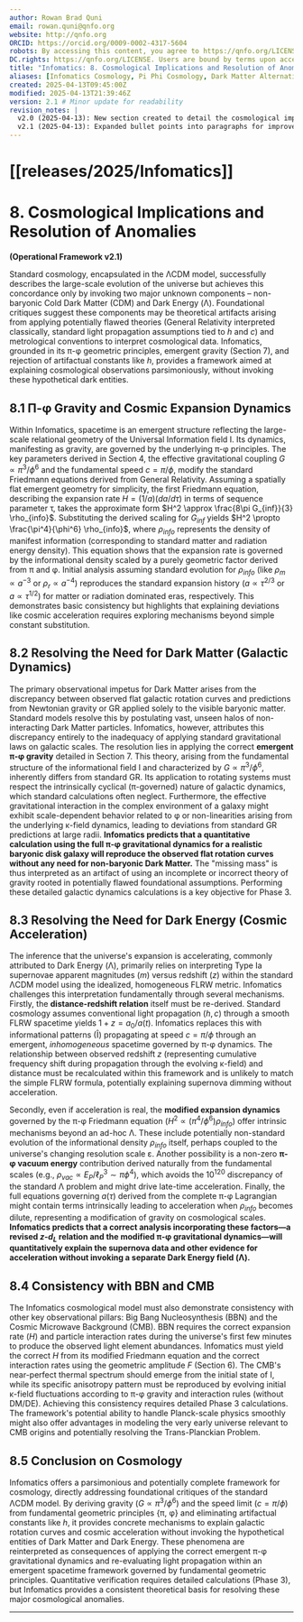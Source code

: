 ```yaml
---
author: Rowan Brad Quni
email: rowan.quni@qnfo.org
website: http://qnfo.org
ORCID: https://orcid.org/0009-0002-4317-5604
robots: By accessing this content, you agree to https://qnfo.org/LICENSE. Non-commercial use only. Attribution required.
DC.rights: https://qnfo.org/LICENSE. Users are bound by terms upon access.
title: "Infomatics: 8. Cosmological Implications and Resolution of Anomalies"
aliases: [Infomatics Cosmology, Pi Phi Cosmology, Dark Matter Alternative, Dark Energy Alternative]
created: 2025-04-13T09:45:00Z
modified: 2025-04-13T21:39:46Z
version: 2.1 # Minor update for readability
revision_notes: |
  v2.0 (2025-04-13): New section created to detail the cosmological implications. Applies emergent π-φ gravity (G ∝ π³/φ⁶) and revised constants (c=π/φ) to Friedmann equations. Outlines mechanisms for resolving DM/DE. Discusses BBN/CMB consistency. Supersedes original Section 7 (Dark Universe Falsification). Renumbered from previous draft structure.
  v2.1 (2025-04-13): Expanded bullet points into paragraphs for improved readability based on review feedback. No change to core content.
---
```


# [[releases/2025/Infomatics]]

# 8. Cosmological Implications and Resolution of Anomalies

**(Operational Framework v2.1)**

Standard cosmology, encapsulated in the ΛCDM model, successfully describes the large-scale evolution of the universe but achieves this concordance only by invoking two major unknown components – non-baryonic Cold Dark Matter (CDM) and Dark Energy (Λ). Foundational critiques suggest these components may be theoretical artifacts arising from applying potentially flawed theories (General Relativity interpreted classically, standard light propagation assumptions tied to $h$ and $c$) and metrological conventions to interpret cosmological data. Infomatics, grounded in its π-φ geometric principles, emergent gravity (Section 7), and rejection of artifactual constants like $h$, provides a framework aimed at explaining cosmological observations parsimoniously, without invoking these hypothetical dark entities.

## 8.1 Π-φ Gravity and Cosmic Expansion Dynamics

Within Infomatics, spacetime is an emergent structure reflecting the large-scale relational geometry of the Universal Information field I. Its dynamics, manifesting as gravity, are governed by the underlying π-φ principles. The key parameters derived in Section 4, the effective gravitational coupling $G \propto \pi^3/\phi^6$ and the fundamental speed $c = \pi/\phi$, modify the standard Friedmann equations derived from General Relativity. Assuming a spatially flat emergent geometry for simplicity, the first Friedmann equation, describing the expansion rate $H = (1/a)(da/d\tau)$ in terms of sequence parameter τ, takes the approximate form $H^2 \approx \frac{8\pi G_{inf}}{3} \rho_{info}$. Substituting the derived scaling for $G_{inf}$ yields $H^2 \propto \frac{\pi^4}{\phi^6} \rho_{info}$, where $\rho_{info}$ represents the density of manifest information (corresponding to standard matter and radiation energy density). This equation shows that the expansion rate is governed by the informational density scaled by a purely geometric factor derived from π and φ. Initial analysis assuming standard evolution for $\rho_{info}$ (like $\rho_m \propto a^{-3}$ or $\rho_r \propto a^{-4}$) reproduces the standard expansion history ($a \propto \tau^{2/3}$ or $a \propto \tau^{1/2}$) for matter or radiation dominated eras, respectively. This demonstrates basic consistency but highlights that explaining deviations like cosmic acceleration requires exploring mechanisms beyond simple constant substitution.

## 8.2 Resolving the Need for Dark Matter (Galactic Dynamics)

The primary observational impetus for Dark Matter arises from the discrepancy between observed flat galactic rotation curves and predictions from Newtonian gravity or GR applied solely to the visible baryonic matter. Standard models resolve this by postulating vast, unseen halos of non-interacting Dark Matter particles. Infomatics, however, attributes this discrepancy entirely to the inadequacy of applying standard gravitational laws on galactic scales. The resolution lies in applying the correct **emergent π-φ gravity** detailed in Section 7. This theory, arising from the fundamental structure of the informational field I and characterized by $G \propto \pi^3/\phi^6$, inherently differs from standard GR. Its application to rotating systems must respect the intrinsically cyclical (π-governed) nature of galactic dynamics, which standard calculations often neglect. Furthermore, the effective gravitational interaction in the complex environment of a galaxy might exhibit scale-dependent behavior related to φ or non-linearities arising from the underlying κ-field dynamics, leading to deviations from standard GR predictions at large radii. **Infomatics predicts that a quantitative calculation using the full π-φ gravitational dynamics for a realistic baryonic disk galaxy will reproduce the observed flat rotation curves without any need for non-baryonic Dark Matter.** The "missing mass" is thus interpreted as an artifact of using an incomplete or incorrect theory of gravity rooted in potentially flawed foundational assumptions. Performing these detailed galactic dynamics calculations is a key objective for Phase 3.

## 8.3 Resolving the Need for Dark Energy (Cosmic Acceleration)

The inference that the universe's expansion is accelerating, commonly attributed to Dark Energy (Λ), primarily relies on interpreting Type Ia supernovae apparent magnitudes ($m$) versus redshift ($z$) within the standard ΛCDM model using the idealized, homogeneous FLRW metric. Infomatics challenges this interpretation fundamentally through several mechanisms. Firstly, the **distance-redshift relation** itself must be re-derived. Standard cosmology assumes conventional light propagation ($h, c$) through a smooth FLRW spacetime yields $1+z = a_0/a(t)$. Infomatics replaces this with informational patterns (Î) propagating at speed $c=\pi/\phi$ through an emergent, *inhomogeneous* spacetime governed by π-φ dynamics. The relationship between observed redshift $z$ (representing cumulative frequency shift during propagation through the evolving κ-field) and distance must be recalculated within this framework and is unlikely to match the simple FLRW formula, potentially explaining supernova dimming without acceleration.

Secondly, even if acceleration is real, the **modified expansion dynamics** governed by the π-φ Friedmann equation ($H^2 \propto (\pi^4/\phi^6) \rho_{info}$) offer intrinsic mechanisms beyond an ad-hoc Λ. These include potentially non-standard evolution of the informational density $\rho_{info}$ itself, perhaps coupled to the universe's changing resolution scale ε. Another possibility is a non-zero **π-φ vacuum energy** contribution derived naturally from the fundamental scales (e.g., $\rho_{vac} \propto E_P / \ell_P^3 \sim \pi\phi^4$), which avoids the $10^{120}$ discrepancy of the standard Λ problem and might drive late-time acceleration. Finally, the full equations governing $a(\tau)$ derived from the complete π-φ Lagrangian might contain terms intrinsically leading to acceleration when $\rho_{info}$ becomes dilute, representing a modification of gravity on cosmological scales. **Infomatics predicts that a correct analysis incorporating these factors—a revised $z$-$d_L$ relation and the modified π-φ gravitational dynamics—will quantitatively explain the supernova data and other evidence for acceleration without invoking a separate Dark Energy field (Λ).**

## 8.4 Consistency with BBN and CMB

The Infomatics cosmological model must also demonstrate consistency with other key observational pillars: Big Bang Nucleosynthesis (BBN) and the Cosmic Microwave Background (CMB). BBN requires the correct expansion rate ($H$) and particle interaction rates during the universe's first few minutes to produce the observed light element abundances. Infomatics must yield the correct $H$ from its modified Friedmann equation and the correct interaction rates using the geometric amplitude $F$ (Section 6). The CMB's near-perfect thermal spectrum should emerge from the initial state of I, while its specific anisotropy pattern must be reproduced by evolving initial κ-field fluctuations according to π-φ gravity and interaction rules (without DM/DE). Achieving this consistency requires detailed Phase 3 calculations. The framework's potential ability to handle Planck-scale physics smoothly might also offer advantages in modeling the very early universe relevant to CMB origins and potentially resolving the Trans-Planckian Problem.

## 8.5 Conclusion on Cosmology

Infomatics offers a parsimonious and potentially complete framework for cosmology, directly addressing foundational critiques of the standard ΛCDM model. By deriving gravity ($G \propto \pi^3/\phi^6$) and the speed limit ($c = \pi/\phi$) from fundamental geometric principles {π, φ} and eliminating artifactual constants like $h$, it provides concrete mechanisms to explain galactic rotation curves and cosmic acceleration without invoking the hypothetical entities of Dark Matter and Dark Energy. These phenomena are reinterpreted as consequences of applying the correct emergent π-φ gravitational dynamics and re-evaluating light propagation within an emergent spacetime framework governed by fundamental geometric principles. Quantitative verification requires detailed calculations (Phase 3), but Infomatics provides a consistent theoretical basis for resolving these major cosmological anomalies.

---